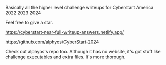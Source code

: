 Basically all the higher level challenge writeups for Cyberstart America 2022 2023 2024

Feel free to give a star.

https://cyberstart-near-full-writeup-answers.netlify.app/




https://github.com/alphyos/CyberStart-2024

Check out alphyos's repo too. Although it has no website, it's got stuff like challenge executables and extra files. It's more thorough.
